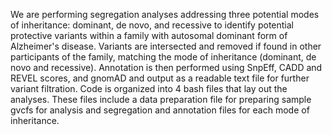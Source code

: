 We are performing segregation analyses addressing three potential modes of inheritance: dominant, de novo, and recessive to identify potential protective variants within a family with autosomal dominant form of Alzheimer's disease. Variants are intersected and removed if found in other participants of the family, matching the mode of inheritance (dominant, de novo and recessive). Annotation is then performed using SnpEff, CADD and REVEL scores, and gnomAD and output as a readable text file for further variant filtration.
Code is organized into 4 bash files that lay out the analyses. These files include a data preparation file for preparing sample gvcfs for analysis and segregation and annotation files for each mode of inheritance.
